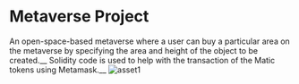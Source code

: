 # Metaverse Project
An open-space-based metaverse where a user can buy a particular area on the metaverse by specifying the area and height of the object to be created.__
Solidity code is used to help with the transaction of the Matic tokens using Metamask.__
![asset1](https://github.com/NishanthRN/Metaverse/assets/83583999/b2afd679-d39e-4323-9260-659fe8a8944a)
